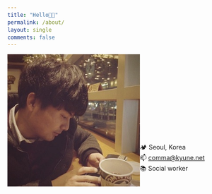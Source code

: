 ```yaml
---
title: "Hello👋🏻"
permalink: /about/
layout: single
comments: false
---
```

<img src='/assets/images/IMG_3179.JPG' align='left'/>
<br><br><br><br><br><br><br><br><br><br><br>

🏕️ Seoul, Korea<br>
📫 comma@kyune.net<br>
📚 Social worker